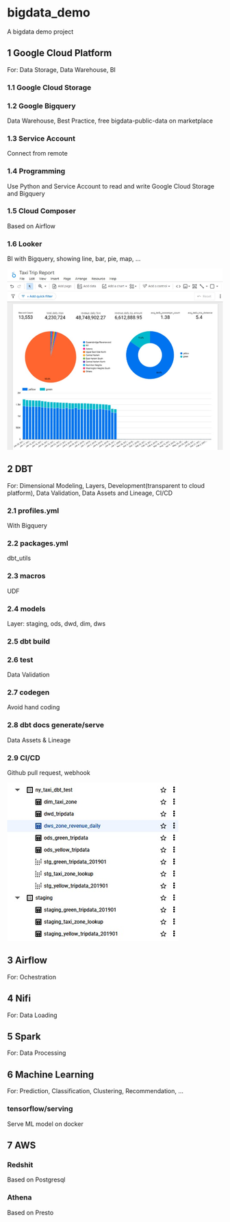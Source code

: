 # bigdata_demo
A bigdata demo project

## 1 Google Cloud Platform
For: Data Storage, Data Warehouse, BI
### 1.1 Google Cloud Storage
### 1.2 Google Bigquery
Data Warehouse, Best Practice, free bigdata-public-data on marketplace
### 1.3 Service Account
Connect from remote
### 1.4 Programming
Use Python and Service Account to read and write Google Cloud Storage and Bigquery
### 1.5 Cloud Composer
Based on Airflow
### 1.6 Looker
BI with Bigquery, showing line, bar, pie, map, ...

![looker](https://github.com/barneywill/bigdata_demo/blob/main/imgs/looker.jpg)

## 2 DBT
For: Dimensional Modeling, Layers, Development(transparent to cloud platform), Data Validation, Data Assets and Lineage, CI/CD
### 2.1 profiles.yml 
With Bigquery
### 2.2 packages.yml
dbt_utils
### 2.3 macros
UDF
### 2.4 models
Layer: staging, ods, dwd, dim, dws
### 2.5 dbt build
### 2.6 test
Data Validation
### 2.7 codegen
Avoid hand coding
### 2.8 dbt docs generate/serve
Data Assets & Lineage
### 2.9 CI/CD
Github pull request, webhook

![Data Warehouse Layers](https://github.com/barneywill/bigdata_demo/blob/main/imgs/bigquery_dataset_structure.jpg)

## 3 Airflow
For: Ochestration

## 4 Nifi
For: Data Loading

## 5 Spark
For: Data Processing

## 6 Machine Learning
For: Prediction, Classification, Clustering, Recommendation, ...
### tensorflow/serving
Serve ML model on docker

## 7 AWS
### Redshit 
Based on Postgresql
### Athena
Based on Presto